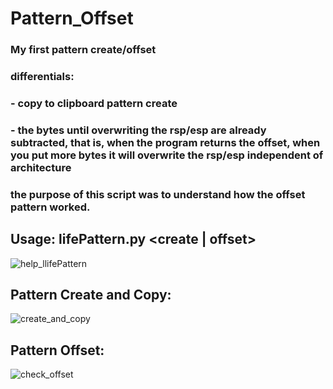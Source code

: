 # Pattern_Offset
### My first pattern create/offset
### differentials: 
### - copy to clipboard pattern create 
### - the bytes until overwriting the rsp/esp are already subtracted, that is, when the program returns the offset, when you put more bytes it will overwrite the rsp/esp independent of architecture
### the purpose of this script was to understand how the offset pattern worked.

## Usage: lifePattern.py <create | offset> <params>
![help_llifePattern](https://user-images.githubusercontent.com/77762068/127090180-1d0800e0-5ca4-4daa-89e4-fd51f4cf3018.png)

## Pattern Create and Copy:
![create_and_copy](https://user-images.githubusercontent.com/77762068/127090882-056cf577-0eaa-4c93-ace3-b98721e5e63e.png)

## Pattern Offset:
![check_offset](https://user-images.githubusercontent.com/77762068/127091472-01934825-fba3-4fc7-a060-0168fac6152c.png)
